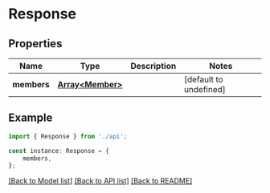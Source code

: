 # Response


## Properties

Name | Type | Description | Notes
------------ | ------------- | ------------- | -------------
**members** | [**Array&lt;Member&gt;**](Member.md) |  | [default to undefined]

## Example

```typescript
import { Response } from './api';

const instance: Response = {
    members,
};
```

[[Back to Model list]](../README.md#documentation-for-models) [[Back to API list]](../README.md#documentation-for-api-endpoints) [[Back to README]](../README.md)
